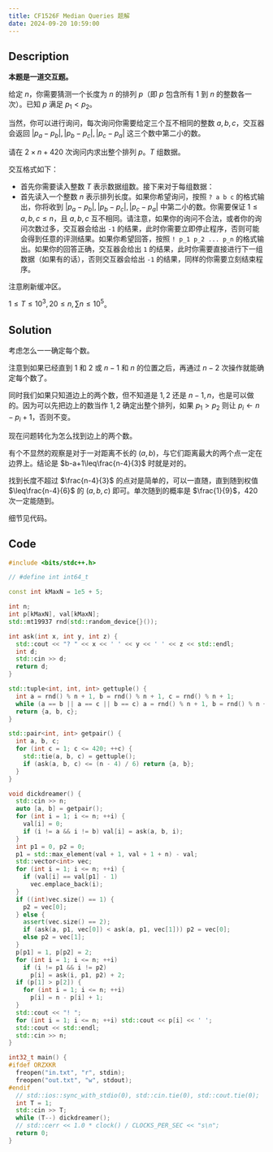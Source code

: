 ```yaml
---
title: CF1526F Median Queries 题解
date: 2024-09-20 10:59:00
---
```


## Description

**本题是一道交互题。**

给定 $n$，你需要猜测一个长度为 $n$ 的排列 $p$（即 $p$ 包含所有 $1$ 到 $n$ 的整数各一次）。已知 $p$ 满足 $p_1<p_2$。

当然，你可以进行询问，每次询问你需要给定三个互不相同的整数 $a,b,c$，交互器会返回 $|p_a-p_b|,|p_b-p_c|,|p_c-p_a|$ 这三个数中第二小的数。

请在 $2\times n+420$ 次询问内求出整个排列 $p$。$T$ 组数据。

交互格式如下：

- 首先你需要读入整数 $T$ 表示数据组数。接下来对于每组数据：
- 首先读入一个整数 $n$ 表示排列长度。如果你希望询问，按照 `? a b c` 的格式输出，你将收到 $|p_a-p_b|,|p_b-p_c|,|p_c-p_a|$ 中第二小的数。你需要保证 $1\leq a,b,c\leq n$，且 $a,b,c$ 互不相同。请注意，如果你的询问不合法，或者你的询问次数过多，交互器会给出 `-1` 的结果，此时你需要立即停止程序，否则可能会得到任意的评测结果。如果你希望回答，按照 `! p_1 p_2 ... p_n` 的格式输出。如果你的回答正确，交互器会给出 `1` 的结果，此时你需要直接进行下一组数据（如果有的话），否则交互器会给出 `-1` 的结果，同样的你需要立刻结束程序。

注意刷新缓冲区。

$1\leq T\leq10^3,20\leq n,\sum n\leq10^5$。

## Solution

考虑怎么一一确定每个数。

注意到如果已经直到 $1$ 和 $2$ 或 $n-1$ 和 $n$ 的位置之后，再通过 $n-2$ 次操作就能确定每个数了。

同时我们如果只知道边上的两个数，但不知道是 $1,2$ 还是 $n-1,n$，也是可以做的。因为可以先把边上的数当作 $1,2$ 确定出整个排列，如果 $p_1>p_2$ 则让 $p_i\leftarrow n-p_i+1$，否则不变。

现在问题转化为怎么找到边上的两个数。

有个不显然的观察是对于一对距离不长的 $(a,b)$，与它们距离最大的两个点一定在边界上。结论是 $b-a+1\leq\frac{n-4}{3}$ 时就是对的。

找到长度不超过 $\frac{n-4}{3}$ 的点对是简单的，可以一直随，直到随到权值 $\leq\frac{n-4}{6}$ 的 $(a,b,c)$ 即可。单次随到的概率是 $\frac{1}{9}$，$420$ 次一定能随到。

细节见代码。

## Code

```cpp
#include <bits/stdc++.h>

// #define int int64_t

const int kMaxN = 1e5 + 5;

int n;
int p[kMaxN], val[kMaxN];
std::mt19937 rnd(std::random_device{}());

int ask(int x, int y, int z) {
  std::cout << "? " << x << ' ' << y << ' ' << z << std::endl;
  int d;
  std::cin >> d;
  return d;
}

std::tuple<int, int, int> gettuple() {
  int a = rnd() % n + 1, b = rnd() % n + 1, c = rnd() % n + 1;
  while (a == b || a == c || b == c) a = rnd() % n + 1, b = rnd() % n + 1, c = rnd() % n + 1;
  return {a, b, c};
}

std::pair<int, int> getpair() {
  int a, b, c;
  for (int c = 1; c <= 420; ++c) {
    std::tie(a, b, c) = gettuple();
    if (ask(a, b, c) <= (n - 4) / 6) return {a, b};
  }
}

void dickdreamer() {
  std::cin >> n;
  auto [a, b] = getpair();
  for (int i = 1; i <= n; ++i) {
    val[i] = 0;
    if (i != a && i != b) val[i] = ask(a, b, i);
  }
  int p1 = 0, p2 = 0;
  p1 = std::max_element(val + 1, val + 1 + n) - val;
  std::vector<int> vec;
  for (int i = 1; i <= n; ++i) {
    if (val[i] == val[p1] - 1)
      vec.emplace_back(i);
  }
  if ((int)vec.size() == 1) {
    p2 = vec[0];
  } else {
    assert(vec.size() == 2);
    if (ask(a, p1, vec[0]) < ask(a, p1, vec[1])) p2 = vec[0];
    else p2 = vec[1];
  }
  p[p1] = 1, p[p2] = 2;
  for (int i = 1; i <= n; ++i)
    if (i != p1 && i != p2)
      p[i] = ask(i, p1, p2) + 2;
  if (p[1] > p[2]) {
    for (int i = 1; i <= n; ++i)
      p[i] = n - p[i] + 1;
  }
  std::cout << "! ";
  for (int i = 1; i <= n; ++i) std::cout << p[i] << ' ';
  std::cout << std::endl;
  std::cin >> n;
}

int32_t main() {
#ifdef ORZXKR
  freopen("in.txt", "r", stdin);
  freopen("out.txt", "w", stdout);
#endif
  // std::ios::sync_with_stdio(0), std::cin.tie(0), std::cout.tie(0);
  int T = 1;
  std::cin >> T;
  while (T--) dickdreamer();
  // std::cerr << 1.0 * clock() / CLOCKS_PER_SEC << "s\n";
  return 0;
}
```